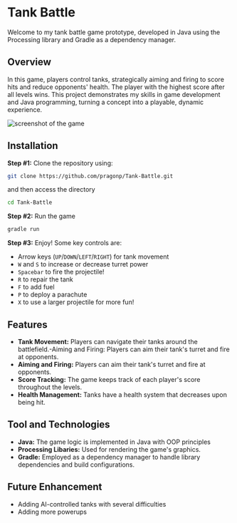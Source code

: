 # Tank Battle

Welcome to my tank battle game prototype, developed in Java using the Processing library and Gradle as a dependency manager.

## Overview

In this game, players control tanks, strategically aiming and firing to score hits and reduce opponents' health. The player with the highest score after all levels wins. This project demonstrates my skills in game development and Java programming, turning a concept into a playable, dynamic experience.

![screenshot of the game](https://i.ibb.co/3f8DDt5/screenshot.png)

## Installation

**Step #1:** Clone the repository using:
```bash
git clone https://github.com/pragonp/Tank-Battle.git
```
and then access the directory
```bash
cd Tank-Battle
```
**Step #2:** Run the game
```bash
gradle run
```
**Step #3:** Enjoy! Some key controls are:

- Arrow keys (`UP`/`DOWN`/`LEFT`/`RIGHT`) for tank movement
- `W` and `S` to increase or decrease turret power
- `Spacebar` to fire the projectile!
- `R` to repair the tank
- `F` to add fuel
- `P` to deploy a parachute
- `X` to use a larger projectile for more fun!
   

## Features
- **Tank Movement:** Players can navigate their tanks around the battlefield.-Aiming and Firing: Players can aim their tank's turret and fire at opponents.
- **Aiming and Firing:** Players can aim their tank's turret and fire at opponents.
- **Score Tracking:** The game keeps track of each player's score throughout the levels.
- **Health Management:** Tanks have a health system that decreases upon being hit.

## Tool and Technologies
- **Java:** The game logic is implemented in Java with OOP principles
- **Processing Libaries:** Used for rendering the game's graphics.
- **Gradle:** Employed as a dependency manager to handle library dependencies and build configurations.

## Future Enhancement
- Adding AI-controlled tanks with several difficulties
- Adding more powerups
